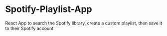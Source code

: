 # Spotify-Playlist-App
 React App to search the Spotify library, create a custom playlist, then save it to their Spotify account
